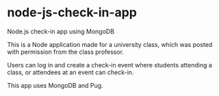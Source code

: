 # node-js-check-in-app
Node.js check-in app using MongoDB

This is a Node application made for a university class, which was posted with permission from the class professor.

Users can log in and create a check-in event where students attending a class, or attendees at an event can check-in.

This app uses MongoDB and Pug.
